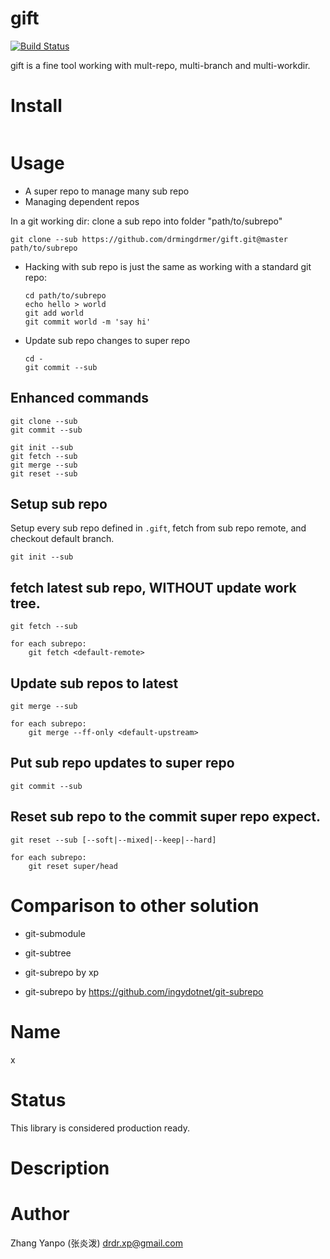 # gift

[![Build Status](https://travis-ci.org/drmingdrmer/gift.svg?branch=master)](https://travis-ci.org/drmingdrmer/gift)

gift is a fine tool working with mult-repo, multi-branch and multi-workdir.

# Install

```

```

# Usage

- A super repo to manage many sub repo
- Managing dependent repos

In a git working dir:
clone a sub repo into folder "path/to/subrepo"
```
git clone --sub https://github.com/drmingdrmer/gift.git@master path/to/subrepo
```

- Hacking with sub repo is just the same as working with a standard git repo:

    ```
    cd path/to/subrepo
    echo hello > world
    git add world
    git commit world -m 'say hi'
    ```

- Update sub repo changes to super repo
    <!-- TODO commit message -->
    ```
    cd -
    git commit --sub
    ```

## Enhanced commands

```
git clone --sub
git commit --sub

git init --sub
git fetch --sub
git merge --sub
git reset --sub
```


## Setup sub repo

Setup every sub repo defined in `.gift`,
fetch from sub repo remote,
and checkout default branch.

```
git init --sub
```

## fetch latest sub repo, WITHOUT update work tree.

```
git fetch --sub

for each subrepo:
    git fetch <default-remote>

```

## Update sub repos to latest

```
git merge --sub

for each subrepo:
    git merge --ff-only <default-upstream>
```

## Put sub repo updates to super repo

```
git commit --sub
```

## Reset sub repo to the commit super repo expect.

```
git reset --sub [--soft|--mixed|--keep|--hard]

for each subrepo:
    git reset super/head
```

# Comparison to other solution

- git-submodule

- git-subtree

- git-subrepo by xp
- git-subrepo by https://github.com/ingydotnet/git-subrepo

#   Name

x

#   Status

This library is considered production ready.

#   Description



#   Author

Zhang Yanpo (张炎泼) <drdr.xp@gmail.com>
